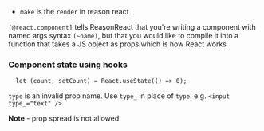 
- `make` is the `render` in reason react

`[@react.component]` tells ReasonReact that you're writing a component with named args syntax `(~name)`, but that you would like to compile it into a function that takes a JS object as props which is how React works

### Component state using hooks

```re
  let (count, setCount) = React.useState(() => 0);
```

`type` is an invalid prop name.
Use `type_` in place of `type`. e.g. `<input type_="text" />`

**Note** - prop spread is not allowed.

